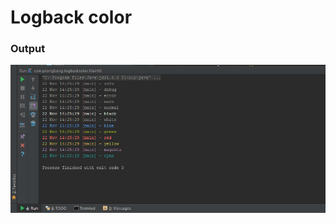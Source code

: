 # Logback color
### Output
![ScreenShot](https://raw.githubusercontent.com/prongbang/images/master/logback-color.png)

